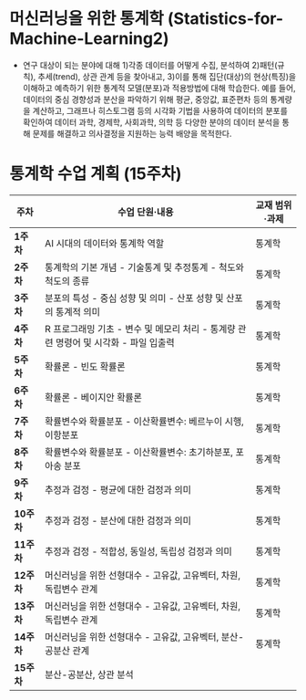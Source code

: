 # 머신러닝을 위한 통계학 (Statistics-for-Machine-Learning2)
- 연구 대상이 되는 분야에 대해 1)각종 데이터를 어떻게 수집, 분석하여 2)패턴(규칙), 추세(trend), 상관 관계 등을 찾아내고, 3)이를 통해 집단(대상)의 현상(특징)을 이해하고 예측하기 위한 통계적 모델(분포)과 적용방법에 대해 학습한다. 예를 들어, 데이터의 중심 경향성과 분산을 파악하기 위해 평균, 중앙값, 표준편차 등의 통계량을 계산하고, 그래프나 히스토그램 등의 시각화 기법을 사용하여 데이터의 분포를 확인하여 데이터 과학, 경제학, 사회과학, 의학 등 다양한 분야의 데이터 분석을 통해 문제를 해결하고 의사결정을 지원하는 능력 배양을 목적한다.

# 통계학 수업 계획 (15주차)

| **주차**  | **수업 단원·내용**                     | **교재 범위·과제** |
|---------|--------------------------------|----------------|
| **1주차**  | AI 시대의 데이터와 통계학 역할        | 통계학         |
| **2주차**  | 통계학의 기본 개념 - 기술통계 및 추정통계 - 척도와 척도의 종류 | 통계학         |
| **3주차**  | 분포의 특성 - 중심 성향 및 의미 - 산포 성향 및 산포의 통계적 의미 | 통계학         |
| **4주차**  | R 프로그래밍 기초 - 변수 및 메모리 처리 - 통계량 관련 명령어 및 시각화 - 파일 입출력 | 통계학         |
| **5주차**  | 확률론 - 빈도 확률론                 | 통계학         |
| **6주차**  | 확률론 - 베이지안 확률론             | 통계학         |
| **7주차**  | 확률변수와 확률분포 - 이산확률변수: 베르누이 시행, 이항분포 | 통계학         |
| **8주차**  | 확률변수와 확률분포 - 이산확률변수: 초기하분포, 포아송 분포 | 통계학         |
| **9주차**  | 추정과 검정 - 평균에 대한 검정과 의미 | 통계학         |
| **10주차** | 추정과 검정 - 분산에 대한 검정과 의미 | 통계학         |
| **11주차** | 추정과 검정 - 적합성, 동일성, 독립성 검정과 의미 | 통계학         |
| **12주차** | 머신러닝을 위한 선형대수 - 고유값, 고유벡터, 차원, 독립변수 관계 | 통계학         |
| **13주차** | 머신러닝을 위한 선형대수 - 고유값, 고유벡터, 차원, 독립변수 관계 | 통계학         |
| **14주차** | 머신러닝을 위한 선형대수 - 고유값, 고유벡터, 분산-공분산 관계 | 통계학         |
| **15주차** | 분산-공분산, 상관 분석               
